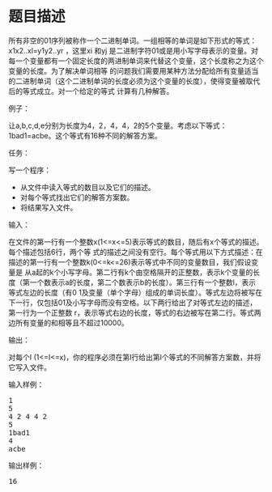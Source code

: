 # 题目描述


<p>
	所有非空的01序列被称作一个二进制单词。一组相等的单词是如下形式的等式：x1x2..xl=y1y2..yr ，这里xi 和yj 是二进制字符01或是用小写字母表示的变量。对每一个变量都有一个固定长度的两进制单词来代替这个变量，这个长度称之为这个变量的长度。为了解决单词相等 的问题我们需要用某种方法分配给所有变量适当的二进制单词（这个二进制单词的长度必须为这个变量的长度），使得变量被取代后的等式成立。对一个给定的等式 计算有几种解答。
</p>
<p>
	例子：
</p>
<p>
	让a,b,c,d,e分别为长度为4，2，4，4，2的5个变量。考虑以下等式：1bad1=acbe。这个等式有16种不同的解答方案。
</p>
<p>
	任务：
</p>
<p>
	写一个程序：
</p>
<ul>
	<li>
		从文件中读入等式的数目以及它们的描述。
	</li>
	<li>
		对每个等式找出它们的解答方案数。
	</li>
	<li>
		将结果写入文件。
	</li>
</ul>
<p>
	输入：
</p>
<p>
	在文件的第一行有一个整数x(1&lt;=x&lt;=5)表示等式的数目，随后有x个等式的描述。每个描述包括6行，两个等 式的描述之间没有空行。每个等式用以下方式描述：在描述的第一行有一个整数k(0&lt;=k&lt;=26)表示等式中不同的变量数目，我们假设变量是 从a起的k个小写字母。第二行有k个由空格隔开的正整数，表示k个变量的长度（第一个数表示a的长度，第二个数表示b的长度）。第三行有一个整数l，表示 等式左边的长度（有0 1及变量（单个字母）组成的单词长度）。等式左边将被写在下一行，仅包括01及小写字母而没有空格。以下两行给出了对等式左边的描述，第一行为一个正整数 r，表示等式右边的长度，等式的右边被写在第二行。等式两边所有变量的和相等且不超过10000。
</p>
<p>
	输出：
</p>
<p>
	对每个I (1&lt;=I&lt;=x)，你的程序必须在第I行给出第I个等式的不同解答方案数，并将它写入文件。
</p>
<p>
	输入样例：
</p>
<pre>1
5
4 2 4 4 2
5
1bad1
4
acbe
</pre>
<p>
	输出样例：
</p>
<pre>16
</pre>
